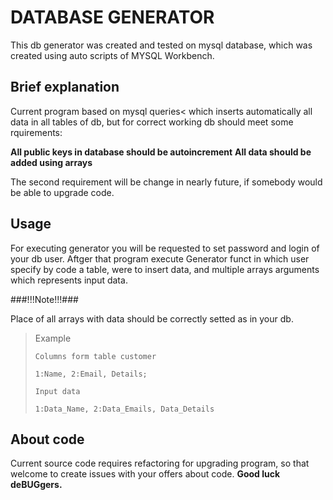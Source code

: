 # DATABASE GENERATOR

This db generator was created and tested on mysql database, which was created using auto scripts of MYSQL Workbench.

## Brief explanation

Current program based on mysql queries< which inserts automatically all data in all tables of db, but for correct working db should meet some rquirements:

**All public keys in database should be autoincrement**
**All data should be added using arrays**

The second requirement will be change in nearly future, if somebody would be able to upgrade code. 

## Usage

For executing generator you will be requested to set password and login of your db user. Aftger that 
program execute Generator funct in which user specify by code a table, were to insert data, and multiple arrays arguments which represents input data.

###!!!Note!!!###

Place of all arrays with data should be correctly setted as in your db.

>Example
>
>`Columns form table customer`
>
> `1:Name, 2:Email, Details;`
>
>`Input data`
>
>`1:Data_Name, 2:Data_Emails, Data_Details`

## About code

Current source code requires refactoring for upgrading program, so that welcome to create issues with your offers about code. **Good luck deBUGgers.**